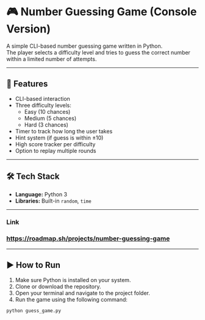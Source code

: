 # 🎮 Number Guessing Game (Console Version)

A simple CLI-based number guessing game written in Python.  
The player selects a difficulty level and tries to guess the correct number within a limited number of attempts.

---

## 🚀 Features

- CLI-based interaction
- Three difficulty levels:
  - Easy (10 chances)
  - Medium (5 chances)
  - Hard (3 chances)
- Timer to track how long the user takes
- Hint system (if guess is within ±10)
- High score tracker per difficulty
- Option to replay multiple rounds

---

## 🛠️ Tech Stack

- **Language:** Python 3
- **Libraries:** Built-in `random`, `time`

---
### Link
### https://roadmap.sh/projects/number-guessing-game
---

## ▶️ How to Run

1. Make sure Python is installed on your system.
2. Clone or download the repository.
3. Open your terminal and navigate to the project folder.
4. Run the game using the following command:

```bash
python guess_game.py

